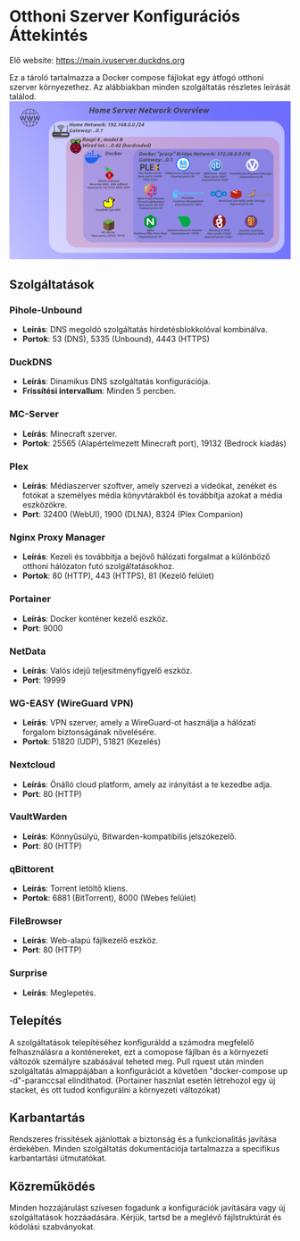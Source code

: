 # Otthoni Szerver Konfigurációs Áttekintés

Elő website: https://main.ivuserver.duckdns.org

Ez a tároló tartalmazza a Docker compose fájlokat egy átfogó otthoni szerver környezethez. Az alábbiakban minden szolgáltatás részletes leírását találod.
![PNG](/images/grafika.png)


## Szolgáltatások

### Pihole-Unbound
- **Leírás**: DNS megoldó szolgáltatás hirdetésblokkolóval kombinálva.
- **Portok**: 53 (DNS), 5335 (Unbound), 4443 (HTTPS)

### DuckDNS
- **Leírás**: Dinamikus DNS szolgáltatás konfigurációja.
- **Frissítési intervallum**: Minden 5 percben.

### MC-Server
- **Leírás**: Minecraft szerver.
- **Portok**: 25565 (Alapértelmezett Minecraft port), 19132 (Bedrock kiadás)

### Plex
- **Leírás**: Médiaszerver szoftver, amely szervezi a videókat, zenéket és fotókat a személyes média könyvtárakból és továbbítja azokat a média eszközökre.
- **Port**: 32400 (WebUI), 1900 (DLNA), 8324 (Plex Companion)

### Nginx Proxy Manager
- **Leírás**: Kezeli és továbbítja a bejövő hálózati forgalmat a különböző otthoni hálózaton futó szolgáltatásokhoz.
- **Portok**: 80 (HTTP), 443 (HTTPS), 81 (Kezelő felület)

### Portainer
- **Leírás**: Docker konténer kezelő eszköz.
- **Port**: 9000

### NetData
- **Leírás**: Valós idejű teljesítményfigyelő eszköz.
- **Port**: 19999

### WG-EASY (WireGuard VPN)
- **Leírás**: VPN szerver, amely a WireGuard-ot használja a hálózati forgalom biztonságának növelésére.
- **Portok**: 51820 (UDP), 51821 (Kezelés)

### Nextcloud
- **Leírás**: Önálló cloud platform, amely az irányítást a te kezedbe adja.
- **Port**: 80 (HTTP)

### VaultWarden
- **Leírás**: Könnyűsúlyú, Bitwarden-kompatibilis jelszókezelő.
- **Port**: 80 (HTTP)

### qBittorent
- **Leírás**: Torrent letöltő kliens.
- **Portok**: 6881 (BitTorrent), 8000 (Webes felület)

### FileBrowser
- **Leírás**: Web-alapú fájlkezelő eszköz.
- **Port**: 80 (HTTP)

### Surprise
- **Leírás**: Meglepetés.

## Telepítés

A szolgáltatások telepítéséhez konfiguráldd a számodra megfelelő felhasználásra a konténereket, ezt a comopose fájlban és a környezeti változók szemályre szabásával teheted meg.
Pull rquest után minden szolgáltatás almappájában a konfigurációt a követően "docker-compose up -d"-paranccsal elindíthatod. (Portainer hasznlat esetén létrehozol egy új stacket, és ott tudod konfigurálni a környezeti változókat)


## Karbantartás

Rendszeres frissítések ajánlottak a biztonság és a funkcionalitás javítása érdekében. Minden szolgáltatás dokumentációja tartalmazza a specifikus karbantartási útmutatókat. 


## Közreműködés

Minden hozzájárulást szívesen fogadunk a konfigurációk javítására vagy új szolgáltatások hozzáadására. Kérjük, tartsd be a meglévő fájlstruktúrát és kódolási szabványokat.
